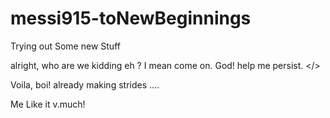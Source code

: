 # messi915-toNewBeginnings
Trying out Some new Stuff

alright, who are we kidding eh ? I mean come on. God! help me persist. </>


Voila, boi! already making strides .... 

Me Like it v.much!
